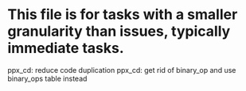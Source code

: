 # This file is for tasks with a smaller granularity than issues, typically immediate tasks.

ppx_cd: reduce code duplication
ppx_cd: get rid of binary_op and use binary_ops table instead